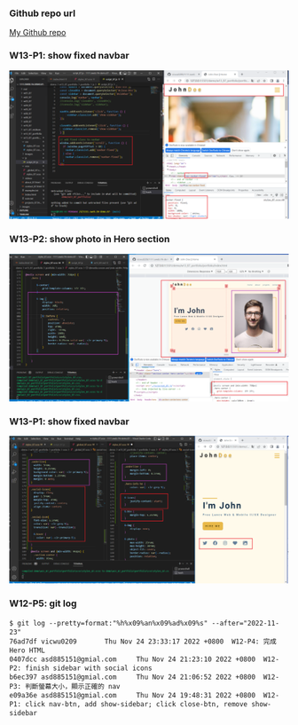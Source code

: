 ### Github repo url

[My Github repo](https://github.com/vicwu0209/1111.sweb.1N-demo.87-.git)

### W13-P1: show fixed navbar

![](w13-p1.png)

### W13-P2: show photo in Hero section

![](w13-p2.png)

### W13-P1: show fixed navbar

![](w13-p3.png)

### W12-P5: git log

[](w12-p5.png)

```
$ git log --pretty=format:"%h%x09%an%x09%ad%x09%s" --after="2022-11-23"
76ad7df vicwu0209       Thu Nov 24 23:33:17 2022 +0800  W12-P4: 完成 Hero HTML
0407dcc asd885151@gmial.com     Thu Nov 24 21:23:10 2022 +0800  W12-P2: finish sidebar with social icons
b6ec397 asd885151@gmial.com     Thu Nov 24 21:06:52 2022 +0800  W12-P3: 判斷螢幕大小，顯示正確的 nav
e09a36e asd885151@gmial.com     Thu Nov 24 19:48:31 2022 +0800  W12-P1: click nav-btn, add show-sidebar; click close-btn, remove show-sidebar
```
